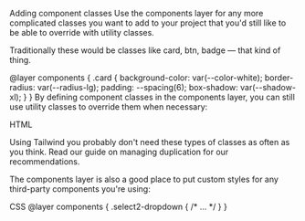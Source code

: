 Adding component classes
Use the components layer for any more complicated classes you want to add to your project that you'd still like to be able to override with utility classes.

Traditionally these would be classes like card, btn, badge — that kind of thing.

@layer components {
  .card {
    background-color: var(--color-white);
    border-radius: var(--radius-lg);
    padding: --spacing(6);
    box-shadow: var(--shadow-xl);
  }
}
By defining component classes in the components layer, you can still use utility classes to override them when necessary:

HTML
<!-- Will look like a card, but with square corners -->
<div class="card rounded-none">
  <!-- ... -->
</div>
Using Tailwind you probably don't need these types of classes as often as you think. Read our guide on managing duplication for our recommendations.

The components layer is also a good place to put custom styles for any third-party components you're using:

CSS
@layer components {
  .select2-dropdown {
    /* ... */
  }
}